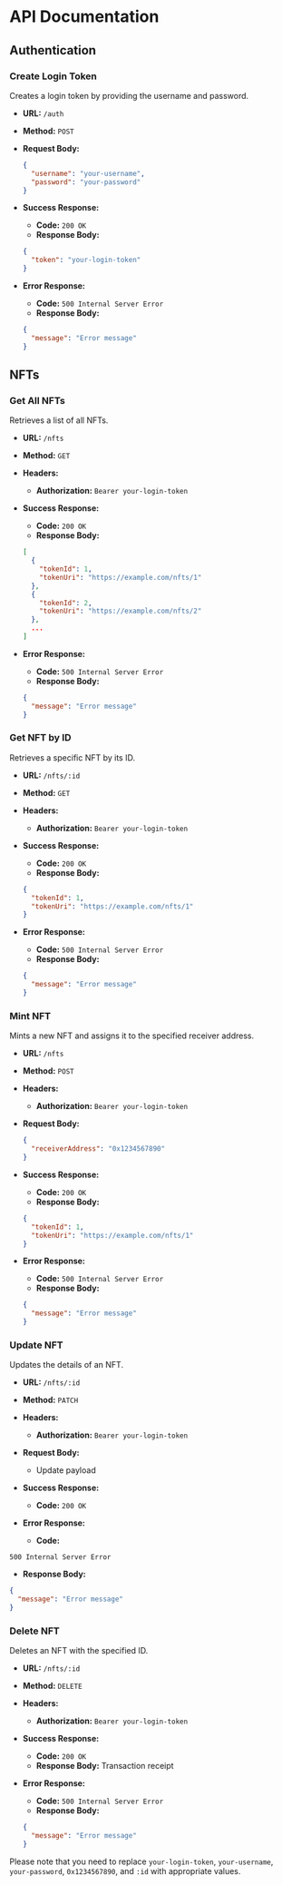 # API Documentation

## Authentication

### Create Login Token

Creates a login token by providing the username and password.

- **URL:** `/auth`
- **Method:** `POST`
- **Request Body:**

  ```json
  {
    "username": "your-username",
    "password": "your-password"
  }
  ```

- **Success Response:**
  - **Code:** `200 OK`
  - **Response Body:**

  ```json
  {
    "token": "your-login-token"
  }
  ```

- **Error Response:**
  - **Code:** `500 Internal Server Error`
  - **Response Body:**

  ```json
  {
    "message": "Error message"
  }
  ```

## NFTs

### Get All NFTs

Retrieves a list of all NFTs.

- **URL:** `/nfts`
- **Method:** `GET`
- **Headers:**
  - **Authorization:** `Bearer your-login-token`
- **Success Response:**
  - **Code:** `200 OK`
  - **Response Body:**

  ```json
  [
    {
      "tokenId": 1,
      "tokenUri": "https://example.com/nfts/1"
    },
    {
      "tokenId": 2,
      "tokenUri": "https://example.com/nfts/2"
    },
    ...
  ]
  ```

- **Error Response:**
  - **Code:** `500 Internal Server Error`
  - **Response Body:**

  ```json
  {
    "message": "Error message"
  }
  ```

### Get NFT by ID

Retrieves a specific NFT by its ID.

- **URL:** `/nfts/:id`
- **Method:** `GET`
- **Headers:**
  - **Authorization:** `Bearer your-login-token`
- **Success Response:**
  - **Code:** `200 OK`
  - **Response Body:**

  ```json
  {
    "tokenId": 1,
    "tokenUri": "https://example.com/nfts/1"
  }
  ```

- **Error Response:**
  - **Code:** `500 Internal Server Error`
  - **Response Body:**

  ```json
  {
    "message": "Error message"
  }
  ```

### Mint NFT

Mints a new NFT and assigns it to the specified receiver address.

- **URL:** `/nfts`
- **Method:** `POST`
- **Headers:**
  - **Authorization:** `Bearer your-login-token`
- **Request Body:**

  ```json
  {
    "receiverAddress": "0x1234567890"
  }
  ```

- **Success Response:**
  - **Code:** `200 OK`
  - **Response Body:**

  ```json
  {
    "tokenId": 1,
    "tokenUri": "https://example.com/nfts/1"
  }
  ```

- **Error Response:**
  - **Code:** `500 Internal Server Error`
  - **Response Body:**

  ```json
  {
    "message": "Error message"
  }
  ```

### Update NFT

Updates the details of an NFT.

- **URL:** `/nfts/:id`
- **Method:** `PATCH`
- **Headers:**
  - **Authorization:** `Bearer your-login-token`
- **Request Body:**
  - Update payload

- **Success Response:**
  - **Code:** `200 OK`

- **Error Response:**
  - **Code:**

 `500 Internal Server Error`
  - **Response Body:**

  ```json
  {
    "message": "Error message"
  }
  ```

### Delete NFT

Deletes an NFT with the specified ID.

- **URL:** `/nfts/:id`
- **Method:** `DELETE`
- **Headers:**
  - **Authorization:** `Bearer your-login-token`

- **Success Response:**
  - **Code:** `200 OK`
  - **Response Body:** Transaction receipt

- **Error Response:**
  - **Code:** `500 Internal Server Error`
  - **Response Body:**

  ```json
  {
    "message": "Error message"
  }
  ```

Please note that you need to replace `your-login-token`, `your-username`, `your-password`, `0x1234567890`, and `:id` with appropriate values.

